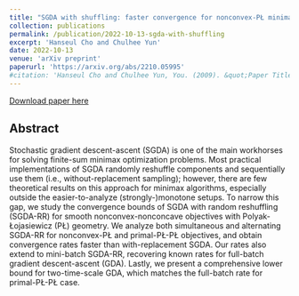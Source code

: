 ```yaml
---
title: "SGDA with shuffling: faster convergence for nonconvex-PŁ minimax optimization"
collection: publications
permalink: /publication/2022-10-13-sgda-with-shuffling
excerpt: 'Hanseul Cho and Chulhee Yun'
date: 2022-10-13
venue: 'arXiv preprint'
paperurl: 'https://arxiv.org/abs/2210.05995'
#citation: 'Hanseul Cho and Chulhee Yun, You. (2009). &quot;Paper Title Number 1.&quot; <i>Journal 1</i>. 1(1).'
---
```


[Download paper here](https://arxiv.org/abs/2210.05995)

Abstract
---
Stochastic gradient descent-ascent (SGDA) is one of the main workhorses for solving finite-sum minimax optimization problems. Most practical implementations of SGDA randomly reshuffle components and sequentially use them (i.e., without-replacement sampling); however, there are few theoretical results on this approach for minimax algorithms, especially outside the easier-to-analyze (strongly-)monotone setups. To narrow this gap, we study the convergence bounds of SGDA with random reshuffling (SGDA-RR) for smooth nonconvex-nonconcave objectives with Polyak-Łojasiewicz (PŁ) geometry. We analyze both simultaneous and alternating SGDA-RR for nonconvex-PŁ and primal-PŁ-PŁ objectives, and obtain convergence rates faster than with-replacement SGDA. Our rates also extend to mini-batch SGDA-RR, recovering known rates for full-batch gradient descent-ascent (GDA). Lastly, we present a comprehensive lower bound for two-time-scale GDA, which matches the full-batch rate for primal-PŁ-PŁ case.